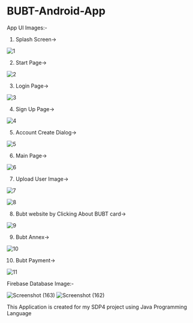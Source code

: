# BUBT-Android-App

App UI Images:-

1. Splash Screen->

![1](https://user-images.githubusercontent.com/91328350/134820039-95246fb0-6d9d-46d2-b8ee-28069b545429.jpg)

2. Start Page->

![2](https://user-images.githubusercontent.com/91328350/134820071-17432645-e981-46df-82b7-88515a8c55a2.jpg)

3. Login Page->

![3](https://user-images.githubusercontent.com/91328350/134820094-36740f36-95d9-42e1-bfa5-27ab9de11405.jpg)

4. Sign Up Page->

![4](https://user-images.githubusercontent.com/91328350/134820127-afa3353e-79a7-4c4d-af6e-bc4b2c989e4d.jpg)

5. Account Create Dialog->

![5](https://user-images.githubusercontent.com/91328350/134820165-ce527e8b-fa89-49ac-af86-488c87ef0de5.jpg)

6. Main Page->

![6](https://user-images.githubusercontent.com/91328350/134820187-41f08e51-e3db-44b6-9758-82a2ff939e4c.jpg)

7. Upload User Image->

![7](https://user-images.githubusercontent.com/91328350/134820199-914c0979-a561-4353-aa25-f1621dc2c141.jpg)

![8](https://user-images.githubusercontent.com/91328350/134820206-a8621b2f-0740-4a54-af64-fa705f7d1e4f.jpg)

8. Bubt website by Clicking About BUBT card->

![9](https://user-images.githubusercontent.com/91328350/134820237-9297f909-6795-4067-acc2-e7d3df42fa25.jpg)

9. Bubt Annex->

![10](https://user-images.githubusercontent.com/91328350/134820249-b571c20e-1d41-4285-8f6b-4e5aa5622121.jpg)

10. Bubt Payment->

![11](https://user-images.githubusercontent.com/91328350/134820256-a6127e7f-f33e-4492-83b8-8c25e1d0fcb8.jpg)




Firebase Database Image:-


![Screenshot (163)](https://user-images.githubusercontent.com/91328350/134817859-7441de3f-00c3-43a6-96b3-c535737de0df.png)
![Screenshot (162)](https://user-images.githubusercontent.com/91328350/134817860-254fcc70-4f8b-4911-b4ae-dda8e44a8652.png)









This Application is created for my SDP4 project using Java Programming Language
